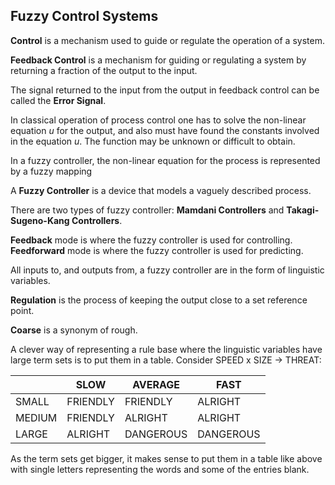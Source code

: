 
## Fuzzy Control Systems

**Control** is a mechanism used to guide or regulate the operation of a system.

**Feedback Control** is a mechanism for guiding or regulating a system by returning a fraction of the output to the input.

The signal returned to the input from the output in feedback control can be called the **Error Signal**.

In classical operation of process control one has to solve the non-linear equation *u* for the output, and also must have found the constants involved in the equation *u*. The function may be unknown or difficult to obtain.

In a fuzzy controller, the non-linear equation for the process is represented by a fuzzy mapping

A **Fuzzy Controller** is a device that models a vaguely described process.

There are two types of fuzzy controller: **Mamdani Controllers** and **Takagi-Sugeno-Kang Controllers**.

**Feedback** mode is where the fuzzy controller is used for controlling.  
**Feedforward** mode is where the fuzzy controller is used for predicting.

All inputs to, and outputs from, a fuzzy controller are in the form of linguistic variables.

**Regulation** is the process of keeping the output close to a set reference point.

**Coarse** is a synonym of rough.

A clever way of representing a rule base where the linguistic variables have large term sets is to put them in a table. Consider SPEED x SIZE -> THREAT:  

|      |SLOW|AVERAGE|FAST|
|------|---|---|---|
|SMALL |FRIENDLY|FRIENDLY|ALRIGHT|
|MEDIUM|FRIENDLY|ALRIGHT|ALRIGHT|
|LARGE |ALRIGHT|DANGEROUS|DANGEROUS|

As the term sets get bigger, it makes sense to put them in a table like above with single letters representing the words and some of the entries blank.
